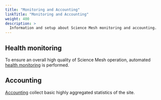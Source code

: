 ```yaml
---
title: "Monitoring and Accounting"
linkTitle: "Monitoring and Accounting"
weight: 400
description: >
  Information and setup about Science Mesh monitoring and accounting.
---
```



## Health monitoring
To ensure an overall high quality of Science Mesh operation, automated [health monitoring](./health-monitoring) is performed.

## Accounting
[Accounting](./accounting) collect basic highly aggregated statistics of
the site.

